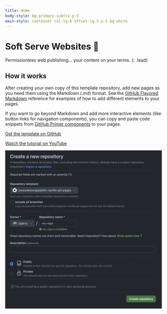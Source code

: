 ```yaml
---
title: Home
body-style: bg-primary-subtle p-5
main-style: container col-lg-6 offset-lg-3 p-5 bg-white
---
```


# Soft Serve Websites 🍦

Permissionless web publishing… your content on your terms.
{: .lead}

<!-- ![ice cream](assets/img/ice-cream-solid.svg) -->

## How it works

After creating your own copy of this template repository, add new pages as you need them using the Markdown (.md) format. See the [GitHub Flavored Markdown](https://guides.github.com/features/mastering-markdown/) reference for examples of how to add different elements to your pages.

If you want to go beyond Markdown and add more interactive elements (like button links for navigation components), you can copy and paste code snippets from [GitHub Primer components](https://primer.style/css/components) to your pages.

<p class="text-center">
  <a href="https://github.com/lowcodelounge/plain-vanilla-gh-pages" class="btn btn-light btn-lg">Get the template on GitHub</a>
</p>
<p class="text-center">
  <a href="https://youtu.be/jlkHEmgQhGU" class="btn btn-outline-light">Watch the tutorial on YouTube</a>
</p>

<div class="card shadow-lg">
  <img src="assets/img/create-repo.jpg" alt="Screenshot of create a new repository action" class="object-fit-cover border rounded">
</div>
